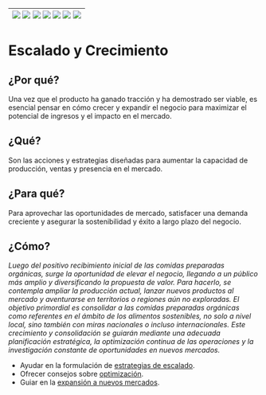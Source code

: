 <div align=right>

|[![](https://img.shields.io/badge/-Inicio-FFF?style=flat&logo=Emlakjet&logoColor=black)](/README.md) [![](https://img.shields.io/badge/-Introducción-FFF?style=flat)](/documentos/intro.md) [![](https://img.shields.io/badge/-Panorámica-FFF?style=flat)](/documentos/panorámica.md) [![](https://img.shields.io/badge/-Prompts-FFF?style=flat)](/documentos/prompts/README.md) [![](https://img.shields.io/badge/-Ingeniería_de_prompts-FFF?style=flat)](/documentos/ingenieriaDePrompts/README.md) [![](https://img.shields.io/badge/-Patrones-FFF?style=flat)](/documentos/ingenieriaDePrompts/patrones/README.md) [![](https://img.shields.io/badge/-casos_de_uso-FFF?style=flat)](/documentos/casosDeUso/README.md)|
|-|

</div>

# Escalado y Crecimiento

## ¿Por qué?

Una vez que el producto ha ganado tracción y ha demostrado ser viable, es esencial pensar en cómo crecer y expandir el negocio para maximizar el potencial de ingresos y el impacto en el mercado.

## ¿Qué?

Son las acciones y estrategias diseñadas para aumentar la capacidad de producción, ventas y presencia en el mercado.

## ¿Para qué?

Para aprovechar las oportunidades de mercado, satisfacer una demanda creciente y asegurar la sostenibilidad y éxito a largo plazo del negocio.

## ¿Cómo? 

*Luego del positivo recibimiento inicial de las comidas preparadas orgánicas, surge la oportunidad de elevar el negocio, llegando a un público más amplio y diversificando la propuesta de valor. Para hacerlo, se contempla ampliar la producción actual, lanzar nuevos productos al mercado y aventurarse en territorios o regiones aún no exploradas. El objetivo primordial es consolidar a las comidas preparadas orgánicas como referentes en el ámbito de los alimentos sostenibles, no solo a nivel local, sino también con miras nacionales o incluso internacionales. Este crecimiento y consolidación se guiarán mediante una adecuada planificación estratégica, la optimización continua de las operaciones y la investigación constante de oportunidades en nuevos mercados.*

- Ayudar en la formulación de [estrategias de escalado](estrategiasEscalado.md).
- Ofrecer consejos sobre [optimización](optimizacionOperaciones.md).
- Guiar en la [expansión a nuevos mercados](expansionNuevosMercados.md).

